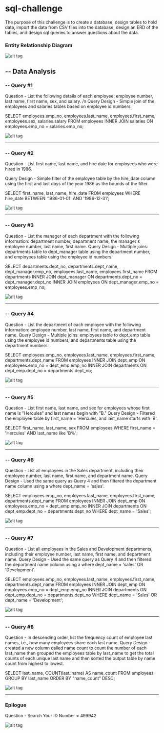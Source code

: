 # sql-challenge

The purpose of this challenge is to create a database, design tables to hold data, import the data from CSV files into the database, design an ERD of the tables, and design sql queries to answer questions about the data.

### Entity Relationship Diagram
![alt tag](https://github.com/robertjbowen/sql-challenge/blob/main/images/ERD.png)

## -- Data Analysis
### -- Query #1
Question - List the following details of each employee: employee number, last name, first name, sex, and salary. /n
Query Design - Simple join of the employees and salaries tables based on employee id numbers.

SELECT employees.emp_no, employees.last_name, employees.first_name, employees.sex, salaries.salary
FROM employees
INNER JOIN salaries ON employees.emp_no = salaries.emp_no;

![alt tag](https://github.com/robertjbowen/sql-challenge/blob/main/images/Query1.png)
***
### -- Query #2
Question - List first name, last name, and hire date for employees who were hired in 1986.

Query Design - Simple filter of the employee table by the hire_date column using the first and last days of the year 1986 as the bounds of the filter.

SELECT first_name, last_name, hire_date
FROM employees
WHERE hire_date BETWEEN '1986-01-01' AND '1986-12-31';  

![alt tag](https://github.com/robertjbowen/sql-challenge/blob/main/images/Query2.png)
***
### -- Query #3
Question - List the manager of each department with the following information: department number, department name, the manager's employee number, last name, first name.
Query Design - Multiple joins: departments table to dept_manager table using the department number, and employees table using the employee id numbers.

SELECT departments.dept_no, departments.dept_name, dept_manager.emp_no, employees.last_name, employees.first_name
FROM departments
INNER JOIN dept_manager ON departments.dept_no = dept_manager.dept_no
INNER JOIN employees ON dept_manager.emp_no = employees.emp_no;

![alt tag](https://github.com/robertjbowen/sql-challenge/blob/main/images/Query3.png)
***
### -- Query #4
Question - List the department of each employee with the following information: employee number, last name, first name, and department name.
Query Design - Multiple joins: employees table to dept_emp table using the employee id numbers, and departments table using the department numbers.

SELECT employees.emp_no, employees.last_name, employees.first_name, departments.dept_name
FROM employees
INNER JOIN dept_emp ON employees.emp_no = dept_emp.emp_no
INNER JOIN departments ON dept_emp.dept_no = departments.dept_no;

![alt tag](https://github.com/robertjbowen/sql-challenge/blob/main/images/Query4.png)
***
### -- Query #5
Question - List first name, last name, and sex for employees whose first name is "Hercules" and last names begin with "B."
Query Design - Filtered the employee table by first_name = 'Hercules, and last_name starts with 'B'.

SELECT first_name, last_name, sex
FROM employees
WHERE first_name = 'Hercules'
AND last_name like 'B%';

![alt tag](https://github.com/robertjbowen/sql-challenge/blob/main/images/Query5.png)
***
### -- Query #6
Question - List all employees in the Sales department, including their employee number, last name, first name, and department name.
Query Design - Used the same query as Query 4 and then filtered the department name column using a where dept_name = 'sales'.

SELECT employees.emp_no, employees.last_name, employees.first_name, departments.dept_name
FROM employees
INNER JOIN dept_emp ON employees.emp_no = dept_emp.emp_no
INNER JOIN departments ON dept_emp.dept_no = departments.dept_no
WHERE dept_name = 'Sales';

![alt tag](https://github.com/robertjbowen/sql-challenge/blob/main/images/Query6.png)
***
### -- Query #7
Question - List all employees in the Sales and Development departments, including their employee number, last name, first name, and department name.
Query Design - Used the same query as Query 4 and then filtered the department name column using a  where dept_name = 'sales' OR 'Development'.

SELECT employees.emp_no, employees.last_name, employees.first_name, departments.dept_name
FROM employees
INNER JOIN dept_emp ON employees.emp_no = dept_emp.emp_no
INNER JOIN departments ON dept_emp.dept_no = departments.dept_no
WHERE dept_name = 'Sales'
OR dept_name = 'Development';

![alt tag](https://github.com/robertjbowen/sql-challenge/blob/main/images/Query7.png)
***
### -- Query #8
Question - In descending order, list the frequency count of employee last names, i.e., how many employees share each last name.
Query Design - created a new column called name count to count the number of each last_name then grouped the employees table by last_name to get the total counts of each unique last name and then sorted the output table by name count from highest to lowest.

SELECT last_name, COUNT(last_name) AS name_count
FROM employees
GROUP BY last_name
ORDER BY "name_count" DESC;

![alt tag](https://github.com/robertjbowen/sql-challenge/blob/main/images/Query8.png)
***
### Epilogue

Question - Search Your ID Number = 499942

![alt tag](https://github.com/robertjbowen/sql-challenge/blob/main/images/Query99.png)

